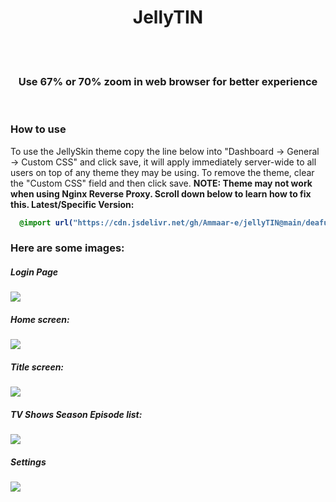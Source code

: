 <div align="center">
<h1>JellyTIN</h1><br>
<br>
<h3>Use 67% or 70% zoom in web browser for better experience</h3>
</div>
<br>
<h3>How to use</h3>
To use the JellySkin theme copy the line below into "Dashboard -> General -> Custom CSS" and click save, it will apply immediately server-wide to all users on top of any theme they may be using. To remove the theme, clear the "Custom CSS" field and then click save. <b>NOTE: Theme may not work when using Nginx Reverse Proxy. Scroll down below to learn how to fix this.
Latest/Specific Version:
  
```css
  @import url("https://cdn.jsdelivr.net/gh/Ammaar-e/jellyTIN@main/deafulyt.css");
```
<h3>Here are some images:</h3>
  
  <h5>Login Page</h5>
<img src="https://cdn.jsdelivr.net/gh/Ammaar-e/jellyTIN@main/images/login.png">

<h5>Home screen:</h5>
<img src="https://cdn.jsdelivr.net/gh/Ammaar-e/jellyTIN@main/images/home.png">

<h5>Title screen:</h5>
<img src="https://cdn.jsdelivr.net/gh/Ammaar-e/jellyTIN@main/images/Title.png">

<h5>TV Shows Season Episode list:</h5>
<img src="https://cdn.jsdelivr.net/gh/Ammaar-e/jellyTIN@main/images/TV.png">

<h5>Settings</h5>
<img src="https://cdn.jsdelivr.net/gh/Ammaar-e/jellyTIN@main/images/Settings.png">
<br>
